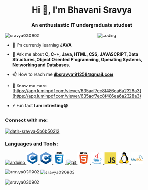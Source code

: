 <h1 align="center">Hi 👋, I'm Bhavani Sravya</h1>
<h3 align="center">An enthusiastic IT undergraduate student</h3>
<img align="right" alt="coding" width="200" src="https://cdn.dribbble.com/users/17707/screenshots/2413754/rrr.gif">
<p align="left"> <img src="https://komarev.com/ghpvc/?username=sravya030902&label=Profile%20views&color=0e75b6&style=flat" alt="sravya030902" /> </p>

- 🌱 I’m currently learning **JAVA**

- 💬 Ask me about **C, C++, Java, HTML, CSS, JAVASCRIPT, Data Structures, Object Oriented Programming, Operating Systems, Networking and Databases.**

- 📫 How to reach me **dbsravya191258@gmail.com**

- 📄 Know me more [https://app.luminpdf.com/viewer/635acf7ec8f486ea6a2328a3](https://app.luminpdf.com/viewer/635acf7ec8f486ea6a2328a3)

- ⚡ Fun fact **I am intresting😁**

<h3 align="left">Connect with me:</h3>
<p align="left">
<a href="https://linkedin.com/in/datla-sravya-5b6b50212" target="blank"><img align="center" src="https://raw.githubusercontent.com/rahuldkjain/github-profile-readme-generator/master/src/images/icons/Social/linked-in-alt.svg" alt="datla-sravya-5b6b50212" height="30" width="40" /></a>
</p>

<h3 align="left">Languages and Tools:</h3>
<p align="left"> <a href="https://www.arduino.cc/" target="_blank" rel="noreferrer"> <img src="https://cdn.worldvectorlogo.com/logos/arduino-1.svg" alt="arduino" width="40" height="40"/> </a> <a href="https://www.cprogramming.com/" target="_blank" rel="noreferrer"> <img src="https://raw.githubusercontent.com/devicons/devicon/master/icons/c/c-original.svg" alt="c" width="40" height="40"/> </a> <a href="https://www.w3schools.com/cpp/" target="_blank" rel="noreferrer"> <img src="https://raw.githubusercontent.com/devicons/devicon/master/icons/cplusplus/cplusplus-original.svg" alt="cplusplus" width="40" height="40"/> </a> <a href="https://www.w3schools.com/css/" target="_blank" rel="noreferrer"> <img src="https://raw.githubusercontent.com/devicons/devicon/master/icons/css3/css3-original-wordmark.svg" alt="css3" width="40" height="40"/> </a> <a href="https://git-scm.com/" target="_blank" rel="noreferrer"> <img src="https://www.vectorlogo.zone/logos/git-scm/git-scm-icon.svg" alt="git" width="40" height="40"/> </a> <a href="https://www.w3.org/html/" target="_blank" rel="noreferrer"> <img src="https://raw.githubusercontent.com/devicons/devicon/master/icons/html5/html5-original-wordmark.svg" alt="html5" width="40" height="40"/> </a> <a href="https://www.java.com" target="_blank" rel="noreferrer"> <img src="https://raw.githubusercontent.com/devicons/devicon/master/icons/java/java-original.svg" alt="java" width="40" height="40"/> </a> <a href="https://developer.mozilla.org/en-US/docs/Web/JavaScript" target="_blank" rel="noreferrer"> <img src="https://raw.githubusercontent.com/devicons/devicon/master/icons/javascript/javascript-original.svg" alt="javascript" width="40" height="40"/> </a> <a href="https://www.linux.org/" target="_blank" rel="noreferrer"> <img src="https://raw.githubusercontent.com/devicons/devicon/master/icons/linux/linux-original.svg" alt="linux" width="40" height="40"/> </a> <a href="https://www.mysql.com/" target="_blank" rel="noreferrer"> <img src="https://raw.githubusercontent.com/devicons/devicon/master/icons/mysql/mysql-original-wordmark.svg" alt="mysql" width="40" height="40"/> </a> </p>

<p><img align="left" src="https://github-readme-stats.vercel.app/api/top-langs?username=sravya030902&show_icons=true&locale=en&layout=compact" alt="sravya030902" /></p>

<p>&nbsp;<img align="center" src="https://github-readme-stats.vercel.app/api?username=sravya030902&show_icons=true&locale=en" alt="sravya030902" /></p>

<p><img align="center" src="https://github-readme-streak-stats.herokuapp.com/?user=sravya030902&" alt="sravya030902" /></p>

